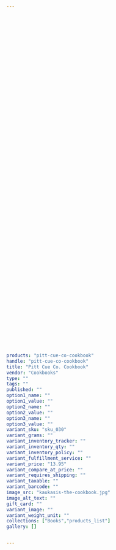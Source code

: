 ```yaml
---
 

 

 

 

 

 

 

 

 

 

 

 

 

 

 

 

 

 

 

 

 

 

 

 

 

 

 

 

 

 

 

products: "pitt-cue-co-cookbook"
handle: "pitt-cue-co-cookbook"
title: "Pitt Cue Co. Cookbook"
vendor: "Cookbooks"
type: ""
tags: ""
published: ""
option1_name: ""
option1_value: ""
option2_name: ""
option2_value: ""
option3_name: ""
option3_value: ""
variant_sku: "sku_030"
variant_grams: ""
variant_inventory_tracker: ""
variant_inventory_qty: ""
variant_inventory_policy: ""
variant_fulfillment_service: ""
variant_price: "13.95"
variant_compare_at_price: ""
variant_requires_shipping: ""
variant_taxable: ""
variant_barcode: ""
image_src: "kaukasis-the-cookbook.jpg"
image_alt_text: ""
gift_card: ""
variant_image: ""
variant_weight_unit: ""
collections: ["Books","products_list"]
gallery: []


---
```





 

 

 

 

 

 

 

 

 

 

 

 

 

 

